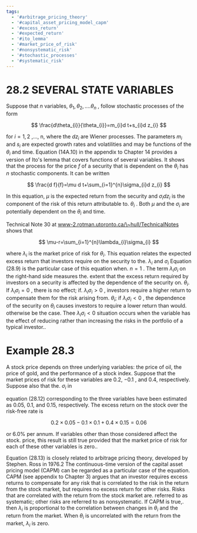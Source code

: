 ```yaml
---
tags:
  - '#arbitrage_pricing_theory'
  - '#capital_asset_pricing_model_capm'
  - '#excess_return'
  - '#expected_return'
  - '#ito_lemma'
  - '#market_price_of_risk'
  - '#nonsystematic_risk'
  - '#stochastic_processes'
  - '#systematic_risk'
---
```

# 28.2  SEVERAL STATE VARIABLES  

Suppose that $n$ variables, $\theta_{1},\theta_{2},\ldots.\theta_{n}$ , follow stochastic processes of the form  

$$
\frac{d\theta_{i}}{\theta_{i}}=m_{i}d t+s_{i}d z_{i}
$$  

for $i=1,2$ ,..., n, where the $d z_{i}$ are Wiener processes. The parameters $m_{i}$ and $s_{i}$ are expected growth rates and volatilities and may be functions of the $\theta_{i}$ and time. Equation (14A.10) in the appendix to Chapter 14 provides a version of Ito's lemma that covers functions of several variables. It shows that the process for the price $f$ of a security that is dependent on the $\theta_{i}$ has $n$ stochastic components. It can be written  

$$
\frac{d f}{f}=\mu d t+\sum_{i=1}^{n}\sigma_{i}d z_{i}
$$  

In this equation, $\mu$ is the expected return from the security and $\sigma_{i}d z_{i}$ is the component of the risk of this return attributable to. $\theta_{i}$ . Both $\mu$ and the $\sigma_{i}$ are potentially dependent on the $\theta_{i}$ and time.  

Technical Note 30 at www-2.rotman.utoronto.ca/\~hull/TechnicalNotes shows that  

$$
\mu-r=\sum_{i=1}^{n}\lambda_{i}\sigma_{i}
$$  

where $\lambda_{i}$ is the market price of risk for $\theta_{i}.$ This equation relates the expected excess return that investors require on the security to the. $\lambda_{i}$ and $\sigma_{i}$ Equation (28.9) is the particular case of this equation when. $n=1$ . The term $\lambda_{i}\sigma_{i}$ on the right-hand side measures the. extent that the excess return required by investors on a security is affected by the dependence of the security on. $\theta_{i}.$ If $\lambda_{i}\sigma_{i}=0$ , there is no effect; if. $\lambda_{i}\sigma_{i}>0$ , investors require a higher return to compensate them for the risk arising from. $\theta_{i};$ if $\lambda_{i}\sigma_{i}<0$ , the dependence of the security on $\theta_{i}$ causes investors to require a lower return than would. otherwise be the case. Thee $\lambda_{i}\sigma_{i}<0$ situation occurs when the variable has the effect of reducing rather than increasing the risks in the portfolio of a typical investor..  

# Example 28.3  

A stock price depends on three underlying variables: the price of oil, the price of gold, and the performance of a stock index. Suppose that the market prices of risk for these variables are 0.2, $-0.1$ , and 0.4, respectively. Suppose also that the. $\sigma_{i}$ in  

equation (28.12) corresponding to the three variables have been estimated as 0.05, 0.1, and 0.15, respectively. The excess return on the stock over the risk-free rate is  

$$
0.2\times0.05-0.1\times0.1+0.4\times0.15=0.06
$$  

or $6.0\%$ per annum. If variables other than those considered affect the stock. price, this result is still true provided that the market price of risk for each of these other variables is zero..  

Equation (28.13) is closely related to arbitrage pricing theory, developed by Stephen. Ross in 1976.2 The continuous-time version of the capital asset pricing model (CAPM) can be regarded as a particular case of the equation. CAPM (see appendix to Chapter 3) argues that an investor requires excess returns to compensate for any risk that is correlated to the risk in the return from the stock market, but requires no excess return for other risks. Risks that are correlated with the return from the stock market are. referred to as systematic; other risks are referred to as nonsystematic. If CAPM is true,. then $\lambda_{i}$ is proportional to the correlation between changes in $\theta_{i}$ and the return from the market. When $\theta_{i}$ is uncorrelated with the return from the market, $\lambda_{i}$ is zero.  
